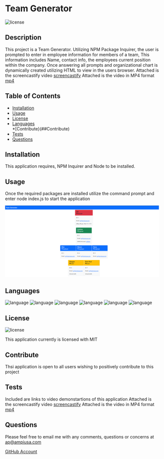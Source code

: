 
  # Team Generator
  ![license](https://img.shields.io/badge/license-MIT-critical?./license/MIT)

  ## Description
  This project is a Team Generator. Utilizing NPM Package Inquirer, the user is prompted to enter in employee information for members of a team, This information includes Name, contact info, the employees current position within the company. Once answering all prompts and organizational chart is dynamically created utilizing HTML to view in the users browser.
  Attached is the screencastify video [screencastify](https://drive.google.com/file/d/1P8kvDq_av9CxXD_jWb2NPmgBo4ogTnbc/view?usp=sharing)
  Attached is the video in MP4 format [mp4](https://drive.google.com/file/d/1TjWALcW9_5tBYmIHdC-EMOQrPj0MnssZ/view?usp=sharing)



  ## Table of Contents
  * [Installation](##Installation)
  * [Usage](##Usage)
  * [License](##License)
  * [Languages](##Languages)  
  *[Contribute}(##Contribute)
  * [Tests](##Tests)
  * [Questions](##Questions) 
  

  ## Installation
  This application requires, NPM Inquirer and Node to be installed.

  ## Usage
  Once the required packages are installed utilize the command prompt and enter node index.js to start the application 

  ![image](image/image.PNG)  
  
  ## Languages  
  ![language](https://img.shields.io/badge/JavaScript-critical)  ![language](https://img.shields.io/badge/HTML-critical)  ![language](https://img.shields.io/badge/ES6-critical)  ![language](https://img.shields.io/badge/Bootstrap-critical)  ![language](https://img.shields.io/badge/Node-critical)  ![language](https://img.shields.io/badge/Jest-critical)  
 

  ## License
  ![license](https://img.shields.io/badge/license-MIT-critical)
  
  This application currently is licensed with MIT
   


  ## Contribute
  Thsi application is open to all users wishing to positively contribute to this project

  ## Tests
  Included are links to video demonstartions of this application
  Attached is the screencastify video [screencastify](https://drive.google.com/file/d/1P8kvDq_av9CxXD_jWb2NPmgBo4ogTnbc/view?usp=sharing)
  Attached is the video in MP4 format [mp4](https://drive.google.com/file/d/1TjWALcW9_5tBYmIHdC-EMOQrPj0MnssZ/view?usp=sharing)

  ## Questions
  Please feel free to email me with any comments, questions or concerns at ap@ampiusa.com

  [GitHub Account](https://github.com/a7063p)
